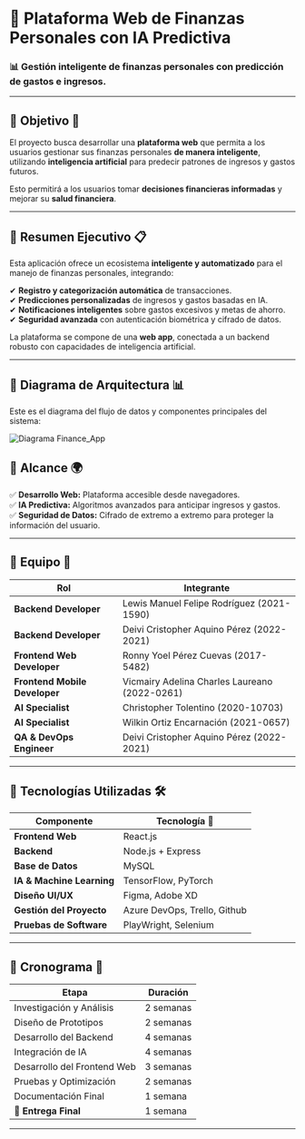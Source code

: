 
# 📌 Plataforma Web de Finanzas Personales con IA Predictiva  

### 📊 Gestión inteligente de finanzas personales con predicción de gastos e ingresos.  
---

## 📌 Objetivo 🎯  
El proyecto busca desarrollar una **plataforma web** que permita a los usuarios gestionar sus finanzas personales **de manera inteligente**, utilizando **inteligencia artificial** para predecir patrones de ingresos y gastos futuros.  

Esto permitirá a los usuarios tomar **decisiones financieras informadas** y mejorar su **salud financiera**.  

---

## 📌 Resumen Ejecutivo 📋  
Esta aplicación ofrece un ecosistema **inteligente y automatizado** para el manejo de finanzas personales, integrando:  

✔ **Registro y categorización automática** de transacciones.  
✔ **Predicciones personalizadas** de ingresos y gastos basadas en IA.  
✔ **Notificaciones inteligentes** sobre gastos excesivos y metas de ahorro.  
✔ **Seguridad avanzada** con autenticación biométrica y cifrado de datos.  

La plataforma se compone de una **web app**, conectada a un backend robusto con capacidades de inteligencia artificial.  

---

## 📌 Diagrama de Arquitectura 📊  

Este es el diagrama del flujo de datos y componentes principales del sistema:  

![Diagrama Finance_App](https://github.com/user-attachments/assets/420811d2-597b-4c8f-a095-943c9738af5f)


## 📌 Alcance 🌍  
✅ **Desarrollo Web:** Plataforma accesible desde navegadores.   
✅ **IA Predictiva:** Algoritmos avanzados para anticipar ingresos y gastos.  
✅ **Seguridad de Datos:** Cifrado de extremo a extremo para proteger la información del usuario.  

---

## 📌 Equipo 👥  

| **Rol**                  | **Integrante**                          |
|--------------------------|----------------------------------------|
| **Backend Developer**    | Lewis Manuel Felipe Rodríguez (2021-1590) |
| **Backend Developer**    | Deivi Cristopher Aquino Pérez (2022-2021) |
| **Frontend Web Developer** | Ronny Yoel Pérez Cuevas (2017-5482)    |
| **Frontend Mobile Developer** | Vicmairy Adelina Charles Laureano (2022-0261) |
| **AI Specialist**        | Christopher Tolentino (2020-10703)     |
| **AI Specialist**        | Wilkin Ortiz Encarnación (2021-0657)   |
| **QA & DevOps Engineer** | Deivi Cristopher Aquino Pérez (2022-2021) |

---

## 📌 Tecnologías Utilizadas 🛠️  
| Componente       | Tecnología 📌  |
|-----------------|----------------|
| **Frontend Web** | React.js       |
| **Backend** | Node.js + Express |
| **Base de Datos** | MySQL |
| **IA & Machine Learning** | TensorFlow, PyTorch |
| **Diseño UI/UX** | Figma, Adobe XD |
| **Gestión del Proyecto** | Azure DevOps, Trello, Github |
| **Pruebas de Software** | PlayWright, Selenium |

---

## 📌 Cronograma 📅  

| **Etapa**                   | **Duración** |
|----------------------------|------------|
| Investigación y Análisis  | 2 semanas  |
| Diseño de Prototipos      | 2 semanas  |
| Desarrollo del Backend    | 4 semanas  |
| Integración de IA         | 4 semanas  |
| Desarrollo del Frontend Web  | 3 semanas  |
| Pruebas y Optimización    | 2 semanas  |
| Documentación Final       | 1 semana   |
| 🚀 **Entrega Final**      | 1 semana   |

---
